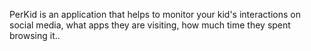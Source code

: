 PerKid is an application that helps to monitor your kid's interactions on social media, 
what apps they are visiting, how much time they spent browsing it..
